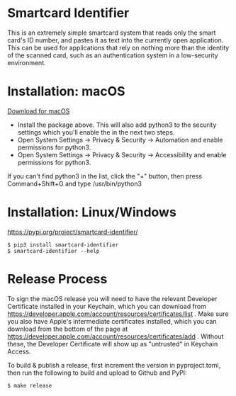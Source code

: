 # Smartcard Identifier

This is an extremely simple smartcard system that reads only the smart card's
ID number, and pastes it as text into the currently open application. This can
be used for applications that rely on nothing more than the identity of the
scanned card, such as an authentication system in a low-security environment.


# Installation: macOS

[Download for macOS](https://github.com/shortstorybox/smartcard-identifier/releases/latest)

 * Install the package above. This will also add python3 to the security settings
   which you'll enable the in the next two steps.
 * Open System Settings -> Privacy & Security -> Automation and enable permissions for python3.
 * Open System Settings -> Privacy & Security -> Accessibility and enable permissions for python3.

If you can't find python3 in the list, click the "+" button, then
press Command+Shift+G and type /usr/bin/python3

# Installation: Linux/Windows

https://pypi.org/project/smartcard-identifier/

    $ pip3 install smartcard-identifier
    $ smartcard-identifier --help


# Release Process

To sign the macOS release you will need to have the relevant Developer
Certificate installed in your Keychain, which you can download from
https://developer.apple.com/account/resources/certificates/list . Make sure
you also have Apple's intermediate certificates installed, which you can download
from the bottom of the page at
https://developer.apple.com/account/resources/certificates/add . Without these,
the Developer Certificate will show up as "untrusted" in Keychain Access.


To build & publish a release, first increment the version in pyproject.toml,
then run the following to build and upload to Github and PyPI:

    $ make release


